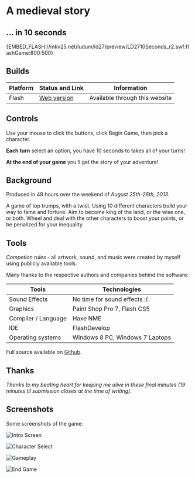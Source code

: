 # A medieval story

## ... in 10 seconds

{EMBED_FLASH://mkv25.net/ludum/ld27/preview/LD2710Seconds_r2.swf:flashGame:800:500}

## Builds

Platform | Status and Link      | Information
-------- | -------------------- | ------------------------------
Flash    | [Web version][flash] | Available through this website

## Controls

Use your mouse to click the buttons, click Begin Game, then pick a character.

__Each turn__ select an option, you have 10 seconds to takes all of your turns!

__At the end of your game__ you'll get the story of your adventure!

## Background

Produced in 48 hours over the weekend of _August 25th-26th, 2013_.

A game of top trumps, with a twist. Using 10 different characters build your way to fame and fortune. Aim to become king of the land, or the wise one, or both. Wheel and deal with the other characters to boost your points, or be penalized for your inequality.

## Tools

_Competion rules_ - all artwork, sound, and music were created by myself using publicly available tools.

Many thanks to the respective authors and companies behind the software:

Tools               | Technologies
------------------- | -------------------------------
Sound Effects       | No time for sound effects :(
Graphics            | Paint Shop Pro 7, Flash CS5
Compiler / Language | Haxe NME
IDE                 | FlashDevelop
Operating systems   | Windows 8 PC, Windows 7 Laptops

Full source available on [Github](https://github.com/Markavian/LD27).

## Thanks

_Thanks to my beating heart for keeping me alive in these final minutes (19 minutes til submission closes at the time of writing)._

## Screenshots

Some screenshots of the game:

![Intro Screen](//mkv25.net/ludum/ld27/release/screenshot_04_intro_screen.png)

![Character Select](//mkv25.net/ludum/ld27/release/screenshot_01_character_select.png)

![Gameplay](//mkv25.net/ludum/ld27/release/screenshot_02_gameplay.png)

![End Game](//mkv25.net/ludum/ld27/release/screenshot_03_end_game.png)

[flash]: //mkv25.net/ludum/ld27/preview/
